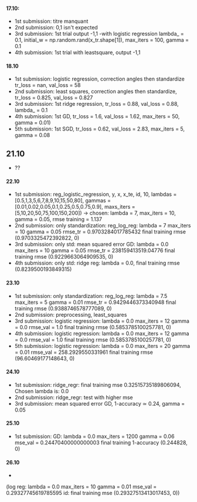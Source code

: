 #### 17.10:
- 1st submission: titre manquant
- 2nd submission: 0,1 isn't expected
- 3rd submission: 1st trial output -1,1 -with logistic regression lambda_ = 0.1, initial_w = np.random.rand(x_tr.shape[1]), max_iters = 100, gamma = 0.1 
- 4th submission: 1st trial with leastsquare, output -1,1

#### 18.10
- 1st submission: logistic regression, correction angles then standardize tr_loss = nan, val_loss = 58
- 2nd submission: least squares, correction angles then standardize, tr_loss = 0.825, val_loss = 0.827
- 3rd submission: 1st ridge regression, tr_loss = 0.88, val_loss = 0.88, lambda_ = 0.1
- 4th submission: 1st GD, tr_loss = 1.6, val_loss = 1.62, max_iters = 50, gamma = 0.01)
- 5th submission: 1st SGD, tr_loss = 0.62, val_loss = 2.83, max_iters = 5, gamma = 0.08

## 21.10 
- ??

#### 22.10
- 1st submission: reg_logistic_regression, y, x, x_te, id, 10, lambdas = [0.5,1,3,5,6,7,8,9,10,15,50,80], gammas = [0.01,0.02,0.05,0.1,0.25,0.5,0.75,0.9], maxs_iters = [5,10,20,50,75,100,150,200]) -> chosen: lambda = 7, max_iters = 10, gamma = 0.05, rmse training = 1.137
- 2nd submission: only standardization: reg_log_reg: lambda =  7 max_iters =  10 gamma =  0.05 rmse_tr =  0.9703284017785432
final training rmse (0.9703325472392822, 0)
- 3rd submission: only std: mean squared error GD: lambda =  0.0 max_iters =  10 gamma =  0.05 rmse_tr =  238159413519.04776
final training rmse (0.9229663064909535, 0)
- 4th submission: only std: ridge reg: lambda = 0.0, final training rmse (0.8239500193849315)

#### 23.10
- 1st submission: only standardization: reg_log_reg: lambda =  7.5 max_iters =  5 gamma =  0.01 rmse_tr =  0.9429446373340948
final training rmse (0.9388746578777089, 0)
- 2nd submission: preprocessing, least_squares 
- 3rd submission: logistic regression: lambda =  0.0 max_iters =  12 gamma =  0.0 rmse_val =  1.0
final training rmse (0.5853785100257781, 0)
- 4th submission: logistic regression: lambda =  0.0 max_iters =  12 gamma =  0.0 rmse_val =  1.0
final training rmse (0.5853785100257781, 0)
- 5th submission: logistic regression: lambda =  0.0 max_iters =  20 gamma =  0.01 rmse_val =  258.2929550331961
final training rmse (96.60469177148643, 0)

#### 24.10
- 1st submission: ridge_regr: final training mse 0.32515735189806094, Chosen lambda is:  0.0
- 2nd submission: ridge_regr: test with higher mse
- 3rd submission: mean squared error GD, 1-accuracy ≃ 0.24, gamma = 0.05

#### 25.10
- 1st submission: GD: lambda =  0.0 max_iters =  1200 gamma =  0.06 mse_val =  0.24470400000000003
final training 1-accuracy (0.244828, 0)


#### 26.10
- 

(log reg: lambda =  0.0 max_iters =  10 gamma =  0.01 mse_val =  0.29327745619785595
id:
final training mse (0.29327513413017453, 0))